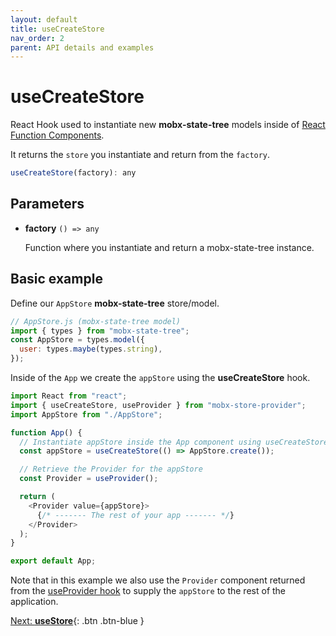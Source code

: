 ```yaml
---
layout: default
title: useCreateStore
nav_order: 2
parent: API details and examples
---
```


# useCreateStore

React Hook used to instantiate new **mobx-state-tree** models inside of [React Function Components](https://www.robinwieruch.de/react-function-component).

It returns the `store` you instantiate and return from the `factory`.

```javascript
useCreateStore(factory): any
```

## Parameters

- **factory** `() => any`

  Function where you instantiate and return a mobx-state-tree instance.

## Basic example

Define our `AppStore` **mobx-state-tree** store/model.

```javascript
// AppStore.js (mobx-state-tree model)
import { types } from "mobx-state-tree";
const AppStore = types.model({
  user: types.maybe(types.string),
});
```

Inside of the `App` we create the `appStore` using the **useCreateStore** hook.

```javascript
import React from "react";
import { useCreateStore, useProvider } from "mobx-store-provider";
import AppStore from "./AppStore";

function App() {
  // Instantiate appStore inside the App component using useCreateStore
  const appStore = useCreateStore(() => AppStore.create());

  // Retrieve the Provider for the appStore
  const Provider = useProvider();

  return (
    <Provider value={appStore}>
      {/* ------- The rest of your app ------- */}
    </Provider>
  );
}

export default App;
```

Note that in this example we also use the `Provider` component returned from the [useProvider hook](/api/useProvider) to supply the `appStore` to the rest of the application.

[Next: **useStore**](/api/useStore){: .btn .btn-blue }
